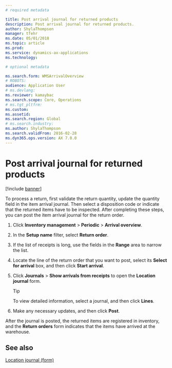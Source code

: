 ```yaml
---
# required metadata

title: Post arrival journal for returned products 
description: Post arrival journal for returned products.
author: ShylaThompson
manager: tfehr
ms.date: 05/01/2018
ms.topic: article
ms.prod: 
ms.service: dynamics-ax-applications
ms.technology: 

# optional metadata

ms.search.form: WMSArrivalOverview
# ROBOTS: 
audience: Application User
# ms.devlang: 
ms.reviewer: kamaybac
ms.search.scope: Core, Operations
# ms.tgt_pltfrm: 
ms.custom: 
ms.assetid: 
ms.search.region: Global
# ms.search.industry: 
ms.author: ShylaThompson
ms.search.validFrom: 2016-02-28
ms.dyn365.ops.version: AX 7.0.0
---
```



# Post arrival journal for returned products 

[!include [banner](../includes/banner.md)]


To process a return, first validate the return quantity, update the quantity field in the item arrival journal. Then select a disposition code or indicate that the returned items have to be inspected. After completing these steps, you can post the item arrival journal for the return order.

1.  Click **Inventory management** \> **Periodic** \> **Arrival overview**.

2.  In the **Setup name** filter, select **Return order**.

3.  If the list of receipts is long, use the fields in the **Range** area to narrow the list.

4.  Locate the line of the return order that you want to post, select its **Select for arrival** box, and then click **Start arrival**.

5.  Click **Journals** \> **Show arrivals from receipts** to open the **Location journal** form.
    

    > [!TIP]
    > <P>To view detailed information, select a journal, and then click <STRONG>Lines</STRONG>.</P>


6.  Make any necessary updates, and then click **Post**.

After the journal is posted, the returned items are registered in inventory, and the **Return orders** form indicates that the items have arrived at the warehouse.

## See also

[Location journal (form)](https://technet.microsoft.com/library/aa584822\(v=ax.60\))

  


